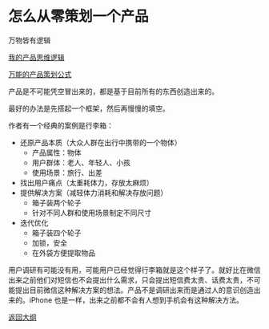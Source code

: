 # 怎么从零策划一个产品

万物皆有逻辑

[我的产品思维逻辑](https://tangjie.me/blog/73.html)

[万能的产品策划公式](https://tangjie.me/blog/80.html)

产品是不可能凭空冒出来的，都是基于目前所有的东西创造出来的。

最好的办法是先搭起一个框架，然后再慢慢的填空。

作者有一个经典的案例是行李箱：

- 还原产品本质（大众人群在出行中携带的一个物体）
  - 产品属性：物体
  - 用户群体：老人、年轻人、小孩
  - 使用场景：旅行、出差
- 找出用户痛点（太重耗体力，存放太麻烦）
- 提供解决方案（减轻体力消耗和解决存放问题）
  - 箱子装两个轮子
  - 针对不同人群和使用场景制定不同尺寸
- 迭代优化
  - 箱子装四个轮子
  - 加锁，安全
  - 在外袋方便提取物品

用户调研有可能没有用，可能用户已经觉得行李箱就是这个样子了。就好比在微信出来之前他们对短信也不会提出什么需求，只会提出短信费太贵、话费太贵，不可能提出目前微信这种解决方案的想法。产品不是调研出来而是通过人的意识创造出来的。iPhone 也是一样，出来之前都不会有人想到手机会有这种解决方法。



[返回大纲](https://github.com/FRANKIETANG/PM#%E4%BA%A7%E5%93%81%E7%BB%8F%E7%90%86%E7%AC%AC%E4%B8%80%E8%AF%BE-%E5%89%8D%E8%A8%80)
